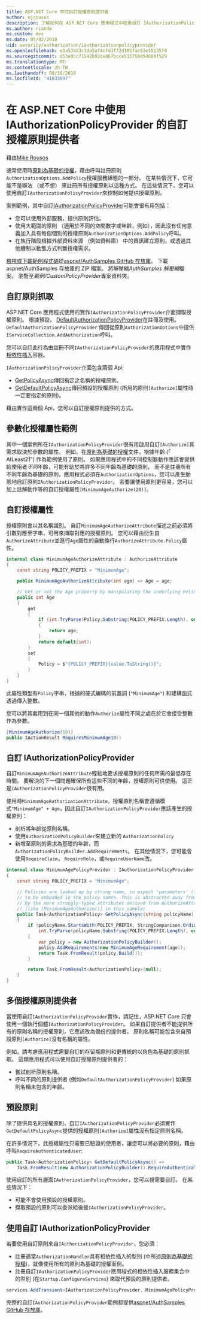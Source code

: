 ```yaml
---
title: ASP.NET Core 中的自訂授權原則提供者
author: mjrousos
description: 了解如何在 ASP.NET Core 應用程式中使用自訂 IAuthorizationPolicyProvider，來動態產生的授權原則。
ms.author: riande
ms.custom: mvc
ms.date: 05/02/2018
uid: security/authorization/iauthorizationpolicyprovider
ms.openlocfilehash: e3a534d3c3da5af4cfd3f72d105fac83e15135f0
ms.sourcegitcommit: d53e0cc71542b92de867bcce51575b054886f529
ms.translationtype: MT
ms.contentlocale: zh-TW
ms.lasthandoff: 08/16/2018
ms.locfileid: "41833897"
---
```

# <a name="custom-authorization-policy-providers-using-iauthorizationpolicyprovider-in-aspnet-core"></a>在 ASP.NET Core 中使用 IAuthorizationPolicyProvider 的自訂授權原則提供者 

藉由[Mike Rousos](https://github.com/mjrousos)

通常使用時[原則為基礎的授權](xref:security/authorization/policies)，藉由呼叫註冊原則`AuthorizationOptions.AddPolicy`授權服務組態的一部分。 在某些情況下，它可能不是辦法 （或不想） 來註冊所有授權原則以這種方式。 在這些情況下，您可以使用自訂`IAuthorizationPolicyProvider`來控制如何提供授權原則。

案例範例，其中自訂[IAuthorizationPolicyProvider](/dotnet/api/microsoft.aspnetcore.authorization.iauthorizationpolicyprovider)可能會很有用包括：

* 您可以使用外部服務，提供原則評估。
* 使用大範圍的原則 （適用於不同的空間數字或年齡，例如），因此沒有任何意義加入具有每個個別的授權原則`AuthorizationOptions.AddPolicy`呼叫。
* 在執行階段根據外部資料來源 （例如資料庫） 中的資訊建立原則，或透過其他機制以動態方式判斷授權需求。

[檢視或下載範例程式碼](https://github.com/aspnet/AuthSamples/tree/master/samples/CustomPolicyProvider)從[aspnet/AuthSamples GitHub 存放庫](https://github.com/aspnet/AuthSamples)。 下載 aspnet/AuthSamples 存放庫的 ZIP 檔案。
將解壓縮*AuthSamples 解壓縮*檔案。 瀏覽至*範例/CustomPolicyProvider*專案資料夾。

## <a name="customize-policy-retrieval"></a>自訂原則抓取

ASP.NET Core 應用程式使用的實作`IAuthorizationPolicyProvider`介面擷取授權原則。 根據預設， [DefaultAuthorizationPolicyProvider](/dotnet/api/microsoft.aspnetcore.authorization.defaultauthorizationpolicyprovider)在註冊及使用。 `DefaultAuthorizationPolicyProvider` 傳回從原則`AuthorizationOptions`中提供`IServiceCollection.AddAuthorization`呼叫。

您可以自訂此行為由註冊不同`IAuthorizationPolicyProvider`的應用程式中實作[相依性插入](xref:fundamentals/dependency-injection)容器。 

`IAuthorizationPolicyProvider`介面包含兩個 Api:

* [GetPolicyAsync](/dotnet/api/microsoft.aspnetcore.authorization.iauthorizationpolicyprovider.getpolicyasync#Microsoft_AspNetCore_Authorization_IAuthorizationPolicyProvider_GetPolicyAsync_System_String_)傳回指定之名稱的授權原則。
* [GetDefaultPolicyAsync](/dotnet/api/microsoft.aspnetcore.authorization.iauthorizationpolicyprovider.getdefaultpolicyasync)傳回預設的授權原則 (所用的原則`[Authorize]`屬性時一定要指定的原則)。 

藉由實作這兩個 Api，您可以自訂授權原則提供的方式。

## <a name="parameterized-authorize-attribute-example"></a>參數化授權屬性範例

其中一個案例所在`IAuthorizationPolicyProvider`很有用啟用自訂`[Authorize]`其需求取決於參數的屬性。 例如，在[原則為基礎的授權](xref:security/authorization/policies)文件，根據年齡 (「 AtLeast21") 作為範例使用了原則。 如果應用程式中的不同控制器動作應該會提供給使用者*不同*年齡，可能有助於將許多不同年齡為基礎的原則。 而不是註冊所有不同年齡為基礎的原則，應用程式必須在`AuthorizationOptions`，您可以產生動態地自訂原則`IAuthorizationPolicyProvider`。 若要讓使用原則更容易，您可以加上註解動作等的自訂授權屬性`[MinimumAgeAuthorize(20)]`。

## <a name="custom-authorization-attributes"></a>自訂授權屬性

授權原則會以其名稱識別。 自訂`MinimumAgeAuthorizeAttribute`描述之前必須將引數對應至字串，可用來擷取對應的授權原則。 您可以藉由衍生自`AuthorizeAttribute`並進行`Age`屬性的自動換行`AuthorizeAttribute.Policy`屬性。

```csharp
internal class MinimumAgeAuthorizeAttribute : AuthorizeAttribute
{
    const string POLICY_PREFIX = "MinimumAge";

    public MinimumAgeAuthorizeAttribute(int age) => Age = age;

    // Get or set the Age property by manipulating the underlying Policy property
    public int Age
    {
        get
        {
            if (int.TryParse(Policy.Substring(POLICY_PREFIX.Length), out var age))
            {
                return age;
            }
            return default(int);
        }
        set
        {
            Policy = $"{POLICY_PREFIX}{value.ToString()}";
        }
    }
}
```

此屬性類型有`Policy`字串，根據的硬式編碼的前置詞 (`"MinimumAge"`) 和建構函式透過傳入整數。

您可以將其套用到在同一個其他的動作`Authorize`屬性不同之處在於它會接受整數作為參數。

```csharp
[MinimumAgeAuthorize(10)]
public IActionResult RequiresMinimumAge10()
```

## <a name="custom-iauthorizationpolicyprovider"></a>自訂 IAuthorizationPolicyProvider

自訂`MinimumAgeAuthorizeAttribute`輕鬆地要求授權原則的任何所需的最低存在時間。 要解決的下一個問題確保所有這些不同的年齡，授權原則可供使用。 這正是`IAuthorizationPolicyProvider`很有用。

使用時`MinimumAgeAuthorizationAttribute`，授權原則名稱會遵循模式`"MinimumAge" + Age`，因此自訂`IAuthorizationPolicyProvider`應該產生的授權原則：

* 剖析將年齡從原則名稱。
* 使用`AuthorizationPolicyBuilder`來建立新的 `AuthorizationPolicy`
* 新增至原則的需求為基礎的年齡，而`AuthorizationPolicyBuilder.AddRequirements`。 在其他情況下，您可能會使用`RequireClaim`， `RequireRole`，或`RequireUserName`改。

```csharp
internal class MinimumAgePolicyProvider : IAuthorizationPolicyProvider
{
    const string POLICY_PREFIX = "MinimumAge";

    // Policies are looked up by string name, so expect 'parameters' (like age)
    // to be embedded in the policy names. This is abstracted away from developers
    // by the more strongly-typed attributes derived from AuthorizeAttribute
    // (like [MinimumAgeAuthorize()] in this sample)
    public Task<AuthorizationPolicy> GetPolicyAsync(string policyName)
    {
        if (policyName.StartsWith(POLICY_PREFIX, StringComparison.OrdinalIgnoreCase) &&
            int.TryParse(policyName.Substring(POLICY_PREFIX.Length), out var age))
        {
            var policy = new AuthorizationPolicyBuilder();
            policy.AddRequirements(new MinimumAgeRequirement(age));
            return Task.FromResult(policy.Build());
        }

        return Task.FromResult<AuthorizationPolicy>(null);
    }
}
```

## <a name="multiple-authorization-policy-providers"></a>多個授權原則提供者

當使用自訂`IAuthorizationPolicyProvider`實作，請記住，ASP.NET Core 只會使用一個執行個體`IAuthorizationPolicyProvider`。 如果自訂提供者不能提供所有的原則名稱的授權原則，它應該改為備份的提供者。 原則名稱可能包含來自預設原則`[Authorize]`沒有名稱的屬性。

例如，請考慮應用程式需要自訂的存留期原則和更傳統的以角色為基礎的原則抓取。 這類應用程式可以使用自訂授權原則提供者的：

* 嘗試剖析原則名稱。 
* 呼叫不同的原則提供者 (例如`DefaultAuthorizationPolicyProvider`) 如果原則名稱未包含的年齡。

## <a name="default-policy"></a>預設原則

除了提供具名的授權原則，自訂`IAuthorizationPolicyProvider`必須實作`GetDefaultPolicyAsync`提供的授權原則`[Authorize]`屬性沒有指定原則名稱。

在許多情況下，此授權屬性只需要已驗證的使用者，讓您可以將必要的原則，藉由呼叫`RequireAuthenticatedUser`:

```csharp
public Task<AuthorizationPolicy> GetDefaultPolicyAsync() => 
    Task.FromResult(new AuthorizationPolicyBuilder().RequireAuthenticatedUser().Build());
```

使用自訂的所有層面`IAuthorizationPolicyProvider`，您可以視需要自訂。 在某些情況下：

* 可能不會使用預設的授權原則。
* 擷取預設的原則可以委派給後援`IAuthorizationPolicyProvider`。

## <a name="use-a-custom-iauthorizationpolicyprovider"></a>使用自訂 IAuthorizationPolicyProvider

若要使用自訂原則來自`IAuthorizationPolicyProvider`，您必須：

* 註冊適當`AuthorizationHandler`具有相依性插入的型別 (中所述[原則為基礎的授權](xref:security/authorization/policies#authorization-handlers))，就像使用所有的原則為基礎的授權案例。
* 註冊自訂`IAuthorizationPolicyProvider`應用程式的相依性插入服務集合中的型別 (在`Startup.ConfigureServices`) 來取代預設的原則提供者。

```csharp
services.AddTransient<IAuthorizationPolicyProvider, MinimumAgePolicyProvider>();
```

完整的自訂`IAuthorizationPolicyProvider`範例都提供[aspnet/AuthSamples GitHub 存放庫](https://github.com/aspnet/AuthSamples/tree/master/samples/CustomPolicyProvider)。
